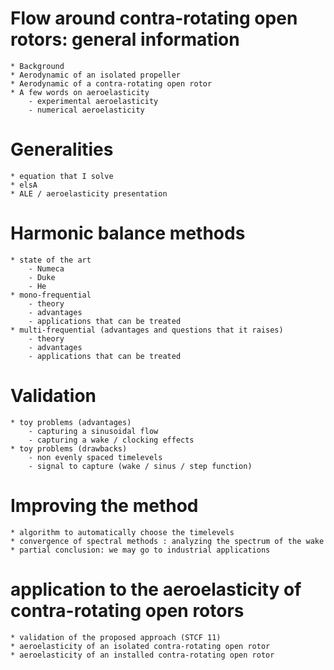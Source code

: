 # Flow around contra-rotating open rotors: general information
    * Background
    * Aerodynamic of an isolated propeller
    * Aerodynamic of a contra-rotating open rotor
    * A few words on aeroelasticity
        - experimental aeroelasticity
        - numerical aeroelasticity

# Generalities
    * equation that I solve
    * elsA
    * ALE / aeroelasticity presentation

# Harmonic balance methods
    * state of the art
        - Numeca
        - Duke
        - He
    * mono-frequential
        - theory
        - advantages
        - applications that can be treated
    * multi-frequential (advantages and questions that it raises)
        - theory
        - advantages
        - applications that can be treated

# Validation
    * toy problems (advantages)
        - capturing a sinusoidal flow
        - capturing a wake / clocking effects
    * toy problems (drawbacks)
        - non evenly spaced timelevels
        - signal to capture (wake / sinus / step function)

# Improving the method
    * algorithm to automatically choose the timelevels
    * convergence of spectral methods : analyzing the spectrum of the wake
    * partial conclusion: we may go to industrial applications

# application to the aeroelasticity of contra-rotating open rotors
    * validation of the proposed approach (STCF 11)
    * aeroelasticity of an isolated contra-rotating open rotor
    * aeroelasticity of an installed contra-rotating open rotor
